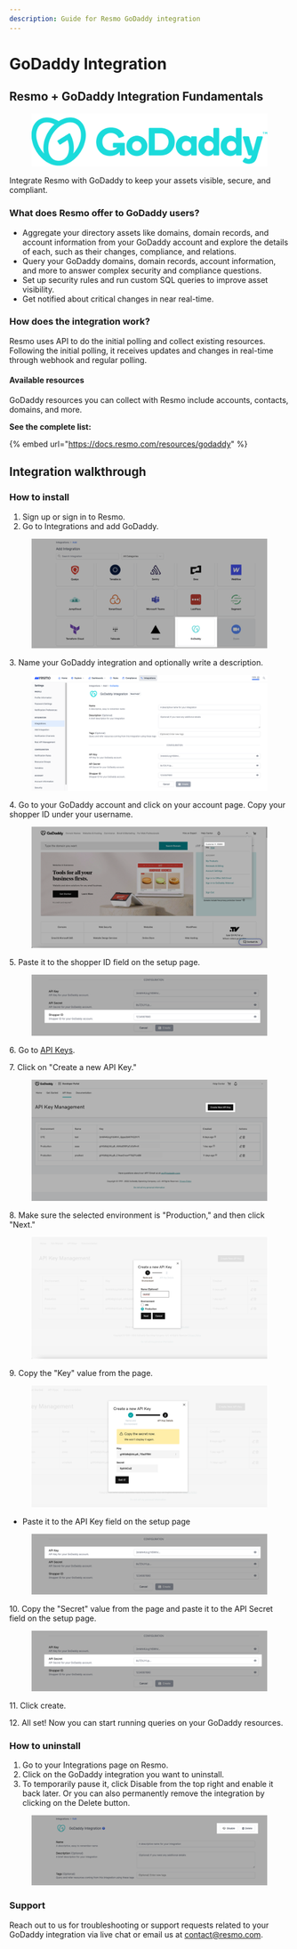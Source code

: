```yaml
---
description: Guide for Resmo GoDaddy integration
---
```


# GoDaddy Integration

## Resmo + GoDaddy Integration Fundamentals

<figure><img src="../.gitbook/assets/GoDaddy-Logo.png" alt=""><figcaption></figcaption></figure>

Integrate Resmo with GoDaddy to keep your assets visible, secure, and compliant.

### What does Resmo offer to GoDaddy users?

* Aggregate your directory assets like domains, domain records, and account information from your GoDaddy account and explore the details of each, such as their changes, compliance, and relations.
* Query your GoDaddy domains, domain records, account information, and more to answer complex security and compliance questions.
* Set up security rules and run custom SQL queries to improve asset visibility.
* Get notified about critical changes in near real-time.

### How does the integration work?

Resmo uses API to do the initial polling and collect existing resources. Following the initial polling, it receives updates and changes in real-time through webhook and regular polling.

#### Available resources

GoDaddy resources you can collect with Resmo include accounts, contacts, domains, and more.

**See the complete list:**

{% embed url="https://docs.resmo.com/resources/godaddy" %}

## Integration walkthrough

### How to install

1. Sign up or sign in to Resmo.
2. Go to Integrations and add GoDaddy.

<figure><img src="../.gitbook/assets/add-godaddy.png" alt=""><figcaption></figcaption></figure>

3\. Name your GoDaddy integration and optionally write a description.

<figure><img src="../.gitbook/assets/godaddy-resmo (1).png" alt=""><figcaption></figcaption></figure>

4\. Go to your GoDaddy account and click on your account page. Copy your shopper ID under your username.

<figure><img src="../.gitbook/assets/godaddy-shopperid.png" alt=""><figcaption></figcaption></figure>

5\. Paste it to the shopper ID field on the setup page.

<figure><img src="../.gitbook/assets/paste-shopper-id.png" alt=""><figcaption></figcaption></figure>

6\. Go to [API Keys](https://developer.godaddy.com/keys).

7\. Click on "Create a new API Key."

<figure><img src="../.gitbook/assets/api-key-management.png" alt=""><figcaption></figcaption></figure>

8\. Make sure the selected environment is "Production," and then click "Next."

<figure><img src="../.gitbook/assets/select-production.png" alt=""><figcaption></figcaption></figure>

9\. Copy the "Key" value from the page.

<figure><img src="../.gitbook/assets/api-key-and-api-secret-key.png" alt=""><figcaption></figcaption></figure>

* Paste it to the API Key field on the setup page

<figure><img src="../.gitbook/assets/paste-api-key.png" alt=""><figcaption></figcaption></figure>

10\. Copy the "Secret" value from the page and paste it to the API Secret field on the setup page.

<figure><img src="../.gitbook/assets/paste-api-secret.png" alt=""><figcaption></figcaption></figure>

11\. Click create.

12\. All set! Now you can start running queries on your GoDaddy resources.

### How to uninstall

1. Go to your Integrations page on Resmo.
2. Click on the GoDaddy integration you want to uninstall.
3. To temporarily pause it, click Disable from the top right and enable it back later. Or you can also permanently remove the integration by clicking on the Delete button.&#x20;

<figure><img src="../.gitbook/assets/delete-or-disable.png" alt=""><figcaption></figcaption></figure>

### Support

Reach out to us for troubleshooting or support requests related to your GoDaddy integration via live chat or email us at contact@resmo.com.
